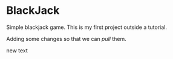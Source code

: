 # BlackJack
Simple blackjack game. This is my first project outside a tutorial.

Adding some changes so that we can _pull_ them.

new text 
